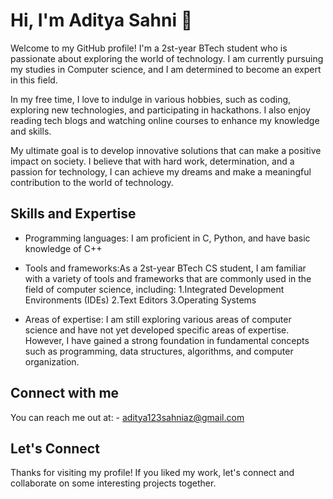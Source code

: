 # Hi, I'm Aditya Sahni 👋

Welcome to my GitHub profile! I'm a 2st-year BTech student who is passionate about exploring the world of technology. I am currently pursuing my studies in Computer science, and I am determined to become an expert in this field.

In my free time, I love to indulge in various hobbies, such as coding, exploring new technologies, and participating in hackathons. I also enjoy reading tech blogs and watching online courses to enhance my knowledge and skills.

My ultimate goal is to develop innovative solutions that can make a positive impact on society. I believe that with hard work, determination, and a passion for technology, I can achieve my dreams and make a meaningful contribution to the world of technology.

## Skills and Expertise

- Programming languages: I am proficient in C, Python, and have basic knowledge of C++
- Tools and frameworks:As a 2st-year BTech CS student, I am familiar with a variety of tools and frameworks that are commonly used in the field of computer science,       including:
        1.Integrated Development Environments (IDEs)
        2.Text Editors
        3.Operating Systems

- Areas of expertise: I am still exploring various areas of computer science and have not yet developed specific areas of expertise. However, I have gained a strong foundation in fundamental concepts such as programming, data structures, algorithms, and computer organization.

## Connect with me

You can reach me out at:
- aditya123sahniaz@gmail.com

## Let's Connect

Thanks for visiting my profile! If you liked my work, let's connect and collaborate on some interesting projects together.
